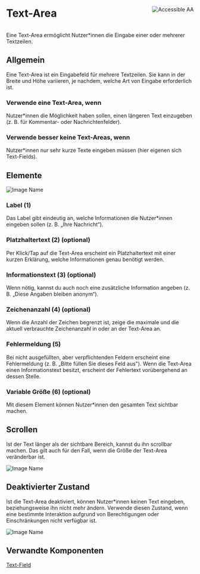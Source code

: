 <div style="display: inline-flex; align-items: center; justify-content: space-between; width: 100%;">
    <h1>Text-Area</h1>
    <img src="assets/aa.png" alt="Accessible AA" />
</div>

Eine Text-Area ermöglicht Nutzer\*innen die Eingabe einer oder mehrerer Textzeilen.

## Allgemein

Eine Text-Area ist ein Eingabefeld für mehrere Textzeilen. Sie kann in der Breite und Höhe variieren, je nachdem, welche Art von Eingabe erforderlich ist.

### Verwende eine Text-Area, wenn

Nutzer\*innen die Möglichkeit haben sollen, einen längeren Text einzugeben (z. B. für Kommentar- oder Nachrichtenfelder).

### Verwende besser keine Text-Areas, wenn

Nutzer\*innen nur sehr kurze Texte eingeben müssen (hier eigenen sich Text-Fields).

## Elemente

![Image Name](assets/3_components/text-area/text_area_elements_poked.png)

### Label (1)

Das Label gibt eindeutig an, welche Informationen die Nutzer\*innen eingeben sollen (z. B. „Ihre Nachricht“).

### Platzhaltertext (2) (optional)

Per Klick/Tap auf die Text-Area erscheint ein Platzhaltertext mit einer kurzen Erklärung, welche Informationen genau benötigt werden.

### Informationstext (3) (optional)

Wenn nötig, kannst du auch noch eine zusätzliche Information angeben (z. B. „Diese Angaben bleiben anonym“).

### Zeichenanzahl (4) (optional)

Wenn die Anzahl der Zeichen begrenzt ist, zeige die maximale und die aktuell verbrauchte Zeichenanzahl in oder an der Text-Area an.

### Fehlermeldung (5)

Bei nicht ausgefüllten, aber verpflichtenden Feldern erscheint eine Fehlermeldung (z. B. „Bitte füllen Sie dieses Feld aus"). Wenn die Text-Area einen Informationstext besitzt, erscheint der Fehlertext vorübergehend an dessen Stelle.

### Variable Größe (6) (optional)

Mit diesem Element können Nutzer\*innen den gesamten Text sichtbar machen.

## Scrollen

Ist der Text länger als der sichtbare Bereich, kannst du ihn scrollbar machen. Das gilt auch für den Fall, wenn die Größe der Text-Area veränderbar ist.

![Image Name](assets/3_components/text-area/text_area_scrolling.png)

## Deaktivierter Zustand

Ist die Text-Area deaktiviert, können Nutzer\*innen keinen Text eingeben, beziehungsweise ihn nicht mehr ändern. Verwende diesen Zustand, wenn eine bestimmte Interaktion aufgrund von Berechtigungen oder Einschränkungen nicht verfügbar ist.

![Image Name](assets/3_components/text-area/text_area_disabled.png)

## Verwandte Komponenten

<a href="?path=/usage/components-text-field--standard">Text-Field</a>
